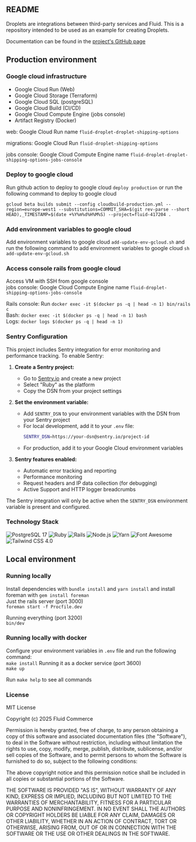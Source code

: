 ## README

Droplets are integrations between third-party services and Fluid. This is a repository intended to be used as an example for creating Droplets.

Documentation can be found in the [project's GitHub page](https://fluid-commerce.github.io/droplet-template/)

## Production environment

### Google cloud infrastructure

- Google Cloud Run (Web)
- Google Cloud Storage (Terraform)
- Google Cloud SQL (postgreSQL)
- Google Cloud Build (CI/CD)
- Google Cloud Compute Engine (jobs console)
- Artifact Registry (Docker)

web: Google Cloud Run name `fluid-droplet-droplet-shipping-options`  

migrations: Google Cloud Run `fluid-droplet-shipping-options`  

jobs console: Google Cloud Compute Engine name `fluid-droplet-droplet-shipping-options-jobs-console`  

### Deploy to google cloud

Run github action to deploy to google cloud `deploy production`
or run the following command to deploy to google cloud  

`gcloud beta builds submit --config cloudbuild-production.yml --region=europe-west1 --substitutions=COMMIT_SHA=$(git rev-parse --short HEAD),_TIMESTAMP=$(date +%Y%m%d%H%M%S) --project=fluid-417204 .`

### Add environment variables to google cloud

Add environment variables to google cloud `add-update-env-gcloud.sh` and run the following command to add environment variables to google cloud
`sh add-update-env-gcloud.sh`

### Access console rails from google cloud

Access VM with SSH from google console  
jobs console: Google Cloud Compute Engine name `fluid-droplet-shipping-options-jobs-console`  

Rails console: Run `docker exec -it $(docker ps -q | head -n 1) bin/rails c`  
Bash: `docker exec -it $(docker ps -q | head -n 1) bash`  
Logs: `docker logs $(docker ps -q | head -n 1)`  

### Sentry Configuration

This project includes Sentry integration for error monitoring and performance tracking. To enable Sentry:

1. **Create a Sentry project:**
   - Go to [Sentry.io](https://sentry.io) and create a new project
   - Select "Ruby" as the platform
   - Copy the DSN from your project settings

2. **Set the environment variable:**
   - Add `SENTRY_DSN` to your environment variables with the DSN from your Sentry project
   - For local development, add it to your `.env` file:
     ```bash
     SENTRY_DSN=https://your-dsn@sentry.io/project-id
     ```
   - For production, add it to your Google Cloud environment variables

3. **Sentry features enabled:**
   - Automatic error tracking and reporting
   - Performance monitoring
   - Request headers and IP data collection (for debugging)
   - Active Support and HTTP logger breadcrumbs

The Sentry integration will only be active when the `SENTRY_DSN` environment variable is present and configured.

### Technology Stack

![PostgreSQL 17](https://img.shields.io/badge/PostgreSQL-17-336791?logo=postgresql&logoColor=white)
![Ruby](https://img.shields.io/badge/Ruby-3.4.2-CC342D?logo=ruby&logoColor=white)
![Rails](https://img.shields.io/badge/Rails-8.0.2-CC0000?logo=ruby-on-rails&logoColor=white)
![Node.js](https://img.shields.io/badge/Node.js-23.8.0-339933?logo=node.js&logoColor=white)
![Yarn](https://img.shields.io/badge/Yarn-4.7.0-2C8EBB?logo=yarn&logoColor=white)
![Font Awesome](https://img.shields.io/badge/Font_Awesome-6.7.2-528DD7?logo=fontawesome&logoColor=white)
![Tailwind CSS 4.0](https://img.shields.io/badge/Tailwind_CSS-4.0-38B2AC?logo=tailwindcss&logoColor=white)
<br>

## Local environment

### Running locally

Install dependencies with `bundle install` and `yarn install`
and install foreman with `gem install foreman`  
Just the rails server (port 3000)<br>
`foreman start -f Procfile.dev`

Running everything (port 3200)<br>
`bin/dev`

### Running locally with docker

Configure your environment variables in `.env` file
and run the following command:  
`make install`
Running it as a docker service (port 3600)<br>
`make up`

Run `make help` to see all commands

### License

MIT License

Copyright (c) 2025 Fluid Commerce

Permission is hereby granted, free of charge, to any person obtaining a copy
of this software and associated documentation files (the "Software"), to deal
in the Software without restriction, including without limitation the rights
to use, copy, modify, merge, publish, distribute, sublicense, and/or sell
copies of the Software, and to permit persons to whom the Software is
furnished to do so, subject to the following conditions:

The above copyright notice and this permission notice shall be included in all
copies or substantial portions of the Software.

THE SOFTWARE IS PROVIDED "AS IS", WITHOUT WARRANTY OF ANY KIND, EXPRESS OR
IMPLIED, INCLUDING BUT NOT LIMITED TO THE WARRANTIES OF MERCHANTABILITY,
FITNESS FOR A PARTICULAR PURPOSE AND NONINFRINGEMENT. IN NO EVENT SHALL THE
AUTHORS OR COPYRIGHT HOLDERS BE LIABLE FOR ANY CLAIM, DAMAGES OR OTHER
LIABILITY, WHETHER IN AN ACTION OF CONTRACT, TORT OR OTHERWISE, ARISING FROM,
OUT OF OR IN CONNECTION WITH THE SOFTWARE OR THE USE OR OTHER DEALINGS IN THE
SOFTWARE.
